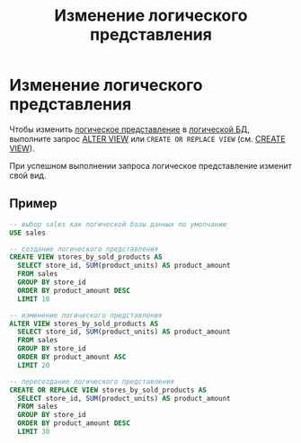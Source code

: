 ﻿---
layout: default
title: Изменение логического представления
nav_order: 6
parent: Управление схемой данных
grand_parent: Работа с системой
has_children: false
---

# Изменение логического представления

Чтобы изменить [логическое представление](../../../overview/main_concepts/logical_view/logical_view.md) 
в [логической БД](../../../overview/main_concepts/logical_db/logical_db.md), 
выполните запрос [ALTER VIEW](../../../reference/sql_plus_requests/ALTER_VIEW/ALTER_VIEW.md) 
или `CREATE OR REPLACE VIEW` (см. [CREATE VIEW](../../../reference/sql_plus_requests/CREATE_VIEW/CREATE_VIEW.md)).

При успешном выполнении запроса логическое представление изменит свой вид.

## Пример

```sql
-- выбор sales как логической базы данных по умолчанию
USE sales

-- создание логического представления
CREATE VIEW stores_by_sold_products AS
  SELECT store_id, SUM(product_units) AS product_amount
  FROM sales
  GROUP BY store_id
  ORDER BY product_amount DESC
  LIMIT 10

-- изменение логического представления
ALTER VIEW stores_by_sold_products AS
  SELECT store_id, SUM(product_units) AS product_amount
  FROM sales
  GROUP BY store_id
  ORDER BY product_amount ASC
  LIMIT 20

-- пересоздание логического представления
CREATE OR REPLACE VIEW stores_by_sold_products AS
  SELECT store_id, SUM(product_units) AS product_amount
  FROM sales
  GROUP BY store_id
  ORDER BY product_amount DESC
  LIMIT 30
```